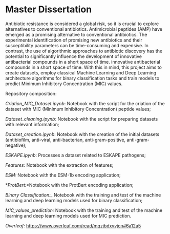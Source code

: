 # Master Dissertation

Antibiotic resistance is considered a global risk, so it is crucial to explore alternatives to conventional antibiotics. Antimicrobial peptides (AMP) have emerged as a promising alternative to conventional antibiotics. The experimental identification of promising new antibiotics and their susceptibility parameters
can be time-consuming and expensive. In contrast, the use of algorithmic approaches to antibiotic discovery
has the potential to significantly influence the development of innovative antibacterial compounds in a short space of time.
innovative antibacterial compounds in a short space of time. 
With this in mind, this project aims to create datasets, employ classical Machine Learning and Deep Learning architecture algorithms for binary classification tasks and train models to predict Minimum Inhibitory Concentration (MIC) values.


Repository composition:

*_Criation_MIC_Dataset.ipynb_*:  Notebook with the script for the criation of the dataset with MIC (Minimum Inhibitory Concentration) peptide values;


*_Dataset_cleaning.ipynb_*: Notebook with the script for preparing datasets with relevant information;


*_Dataset_creation.ipynb_*: Notebook with the creation of the initial datasets (antibiofilm, anti-viral, anti-bacterian, anti-gram-positive, anti-gram-negative);


*_ESKAPE.ipynb_*: Processes a dataset related to ESKAPE pathogens;


*_Features:_* Notebook with the extraction of features;


*_ESM:_* Notebook with the ESM-1b encoding application;


*_ProtBert:_*Notebook with the ProtBert encoding application;


*Binary Classification:_* Notebook with the training and test of the machine learning and deep learning models used for binary classification;


*_MIC_values_prediction:_* Notebook with the training and test of the machine learning and deep learning models used for MIC prediction.






*Overleaf:* https://www.overleaf.com/read/mqzjbdxvvjcn#6a12a5
